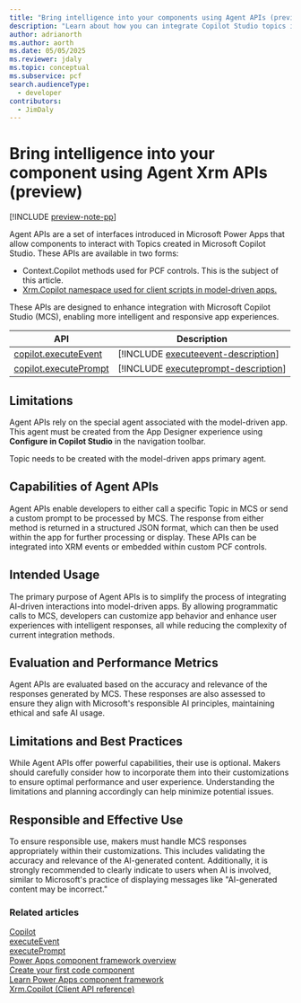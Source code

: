 ```yaml
---
title: "Bring intelligence into your components using Agent APIs (preview)"
description: "Learn about how you can integrate Copilot Studio topics into your custom components using Agent APIs"
author: adrianorth
ms.author: aorth
ms.date: 05/05/2025
ms.reviewer: jdaly
ms.topic: conceptual
ms.subservice: pcf
search.audienceType: 
  - developer
contributors: 
  - JimDaly
---
```


# Bring intelligence into your component using Agent Xrm APIs (preview)

[!INCLUDE [preview-note-pp](~/../shared-content/shared/preview-includes/preview-note-pp.md)]

Agent APIs are a set of interfaces introduced in Microsoft Power Apps that allow components to interact with Topics created in Microsoft Copilot Studio. These APIs are available in two forms:

- Context.Copilot methods used for PCF controls. This is the subject of this article.
- [Xrm.Copilot namespace used for client scripts in model-driven apps.](../model-driven-apps/clientapi/bring-intelligence-using-agent-apis.md)

These APIs are designed to enhance integration with Microsoft Copilot Studio (MCS), enabling more intelligent and responsive app experiences.

|API|Description|
|---------|---------|
|[copilot.executeEvent](reference/copilot/executeevent.md)|[!INCLUDE [executeevent-description](reference/copilot/includes/executeevent-description.md)]|
|[copilot.executePrompt](reference/copilot/executeprompt.md)|[!INCLUDE [executeprompt-description](reference/copilot/includes/executeprompt-description.md)]|

## Limitations

Agent APIs rely on the special agent associated with the model-driven app. This agent must be created from the App Designer experience using **Configure in Copilot Studio** in the navigation toolbar.

Topic needs to be created with the model-driven apps primary agent.

## Capabilities of Agent APIs

Agent APIs enable developers to either call a specific Topic in MCS or send a custom prompt to be processed by MCS. The response from either method is returned in a structured JSON format, which can then be used within the app for further processing or display. These APIs can be integrated into XRM events or embedded within custom PCF controls.

## Intended Usage

The primary purpose of Agent APIs is to simplify the process of integrating AI-driven interactions into model-driven apps. By allowing programmatic calls to MCS, developers can customize app behavior and enhance user experiences with intelligent responses, all while reducing the complexity of current integration methods.

## Evaluation and Performance Metrics

Agent APIs are evaluated based on the accuracy and relevance of the responses generated by MCS. These responses are also assessed to ensure they align with Microsoft's responsible AI principles, maintaining ethical and safe AI usage.

## Limitations and Best Practices

While Agent APIs offer powerful capabilities, their use is optional. Makers should carefully consider how to incorporate them into their customizations to ensure optimal performance and user experience. Understanding the limitations and planning accordingly can help minimize potential issues.

## Responsible and Effective Use

To ensure responsible use, makers must handle MCS responses appropriately within their customizations. This includes validating the accuracy and relevance of the AI-generated content. Additionally, it is strongly recommended to clearly indicate to users when AI is involved, similar to Microsoft's practice of displaying messages like "AI-generated content may be incorrect."

### Related articles

[Copilot](reference/copilot.md)  
[executeEvent](reference/copilot/executeevent.md)  
[executePrompt](reference/copilot/executeprompt.md)  
[Power Apps component framework overview](overview.md)  
[Create your first code component](implementing-controls-using-typescript.md)  
[Learn Power Apps component framework](/training/paths/use-power-apps-component-framework)  
[Xrm.Copilot (Client API reference)](../model-driven-apps/clientapi/reference/xrm-copilot.md)
